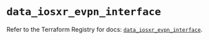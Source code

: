 # `data_iosxr_evpn_interface`

Refer to the Terraform Registry for docs: [`data_iosxr_evpn_interface`](https://registry.terraform.io/providers/ciscodevnet/iosxr/0.6.0/docs/data-sources/evpn_interface).
